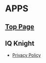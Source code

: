 APPS
=============================================================================

[Top Page](https://skyhanzo.github.io/pubapps/index.html)
-----------------------------------------------------------------------------

IQ Knight
-----------------------------------------------------------------------------
- [Privacy Policy](https://skyhanzo.github.io/pubapps/iqknight/privacy-policy.html)
